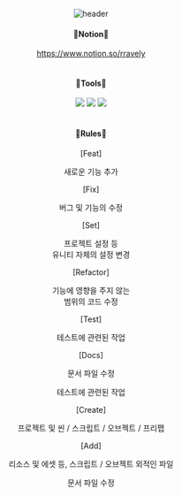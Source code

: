 <div align="center">

  ![header](https://capsule-render.vercel.app/api?type=waving&color=auto&height=150&section=header&text=Death's_Door&fontSize=70)


  
  <h4 align="center">📕Notion📕</h4>
  <a href=https://www.notion.so/rravely/Witch-Tree-7576314c6ca14d03916dc20da620a59b>https://www.notion.so/rravely</a>

</div>

<br>
<h4 align="center">🔨Tools🔨</h4>
<div align="center">  
  <img src="https://img.shields.io/badge/Github-181717?style=flat&logo=Github&logoColor=white" />
	<img src="https://img.shields.io/badge/Unity-ffffff?style=flat&logo=Unity&logoColor=black" />	
	<img src="https://img.shields.io/badge/Notion-181717?style=flat&logo=Notion&logoColor=white" />
</div>
<br>
<h4 align="center" >📝Rules📝</h4>
<div align="center">  
  <p>[Feat]</p>
  <p>새로운 기능 추가</p>
  <p>[Fix]</p>
  <p>버그 및 기능의 수정</p>
  <p>[Set]</p>
  <p>프로젝트 설정 등<br>유니티 자체의 설정 변경</p>
  <p>[Refactor]</p>	 
  <p>기능에 영향을 주지 않는<br>범위의 코드 수정</p>
  <p>[Test]</p>
  <p>테스트에 관련된 작업</p>
  <p>[Docs]</p>
  <p>문서 파일 수정</p>
  <p>테스트에 관련된 작업</p>
  <p>[Create]</p>
  <p>프로젝트 및 씬 / 스크립트 / 오브젝트 / 프리팹</p>
  <p>[Add]</p>
  <p>리소스 및 에셋 등, 스크립트 / 오브젝트 외적인 파일</p>
  <p>문서 파일 수정</p>
</div>


